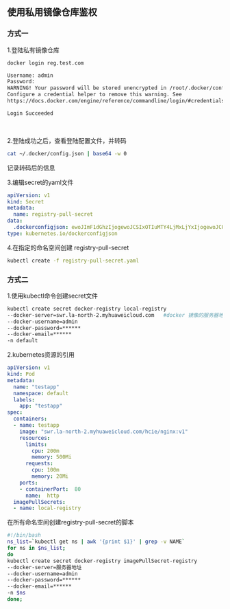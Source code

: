 ## 使用私用镜像仓库鉴权

### 方式一

1.登陆私有镜像仓库

```bash
docker login reg.test.com

Username: admin  
Password:   
WARNING! Your password will be stored unencrypted in /root/.docker/config.json.  
Configure a credential helper to remove this warning. See  
https://docs.docker.com/engine/reference/commandline/login/#credentials-store

Login Succeeded  
```
 

2.登陆成功之后，查看登陆配置文件，并转码

```bash
cat ~/.docker/config.json | base64 -w 0
```

记录转码后的信息

3.编辑secret的yaml文件

```yaml
apiVersion: v1  
kind: Secret  
metadata:  
  name: registry-pull-secret  
data:  
  .dockerconfigjson: ewoJImF1dGhzIjogewoJCSIxOTIuMTY4LjMxLjYxIjogewoJCQkiYXV0aCI6ICJZV1J0YVc0NlNHRnlZbTl5TVRJek5EVT0iCg6IHsKCQkiVXNlci1BZ2VudCI6ICJEb2NrZXItQ2xpZW50LzE4LjA2LjEtY2UgKGxpbnV4KSIKCX0KfQ==   #转码后的信息  
type: kubernetes.io/dockerconfigjson
```

4.在指定的命名空间创建 registry-pull-secret

```bash
kubectl create -f registry-pull-secret.yaml
```

### 方式二

1.使用kubectl命令创建secret文件

```bash
kubectl create secret docker-registry local-registry   
--docker-server=swr.la-north-2.myhuaweicloud.com   #docker 镜像的服务器地址  
--docker-username=admin   
--docker-password=******   
--docker-email=******   
-n default
```

2.kubernetes资源的引用

```yaml
apiVersion: v1
kind: Pod
metadata:
  name: "testapp"
  namespace: default
  labels:
    app: "testapp"
spec:
  containers:
  - name: testapp
    image: "swr.la-north-2.myhuaweicloud.com/hcie/nginx:v1"
    resources:
      limits:
        cpu: 200m
        memory: 500Mi
      requests:
        cpu: 100m
        memory: 20Mi
    ports:
    - containerPort:  80
      name:  http
  imagePullSecrets:
  - name: local-registry
```

在所有命名空间创建registry-pull-secret的脚本

```bash
#!/bin/bash  
ns_list=`kubectl get ns | awk '{print $1}' | grep -v NAME`  
for ns in $ns_list;  
do  
kubectl create secret docker-registry imagePullSecret-registry   
--docker-server=服务器地址   
--docker-username=admin   
--docker-password=******   
--docker-email=******   
-n $ns  
done;
```
